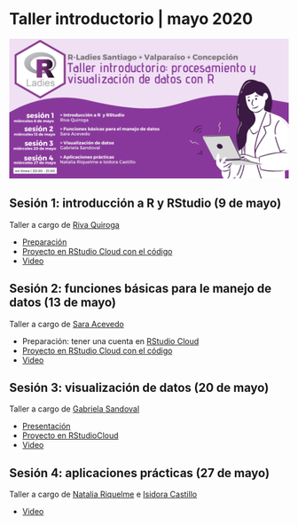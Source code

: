 # Taller introductorio | mayo 2020

![](/imagenes/rladies-chile-taller-introductorio.png)

## Sesión 1: introducción a R y RStudio (9 de mayo)

Taller a cargo de [Riva Quiroga](https://twitter.com/rivaquiroga)

* [Preparación](https://github.com/rladieschile/taller-introductorio-mayo/blob/master/preparacion-sesion-1.md)
* [Proyecto en RStudio Cloud con el código](https://rstudio.cloud/project/1252057)
* [Video](https://vimeo.com/416757996)

## Sesión 2: funciones básicas para le manejo de datos (13 de mayo)

Taller a cargo de [Sara Acevedo](https://twitter.com/saryace/)

* Preparación: tener una cuenta en [RStudio Cloud](https://rstudio.cloud)
* [Proyecto en RStudio Cloud con el código](https://rstudio.cloud/project/1269316)
* [Video](https://vimeo.com/418285071)

## Sesión 3: visualización de datos (20 de mayo)

Taller a cargo de [Gabriela Sandoval](https://twitter.com/GabySandovalM)
* [Presentación](https://gabysandovalm.github.io/RLadiesChile_intro_ggplot/Presentacion_introggplot2#1)
* [Proyecto en RStudioCloud](https://rstudio.cloud/project/1300181)
* [Video](https://vimeo.com/420905415)

## Sesión 4: aplicaciones prácticas (27 de mayo)

Taller a cargo de [Natalia Riquelme](https://twitter.com/NatyRiquelmeS) e [Isidora Castillo](https://twitter.com/IsiCastilloR)

* [Video](https://vimeo.com/423436467)
